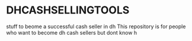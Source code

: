 # DHCASHSELLINGTOOLS
stuff to beome a successful cash seller in dh
This repository is for people who want to become dh cash sellers but dont know h

